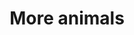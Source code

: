 ---
pid: rs312
title: More animals
location_transcription: All over
coordinates: "[-75.172065953945, 39.949424419148]"
zipcode: 
gen_neighborhood: 
neighborhood: 
outside_phl: 
age: 
age_range: 
instagram: 
image_file_name: rs_312.jpg
proposal_transcription: More animals, turtles, lizards
topic: Animals
topic_summary: '0'
type: Other No Form
keywords_other: 
credit: 
image_labels: 
twitter: 
facebook: 
permalink: "/monuments/rs312/"
layout: item-page
---